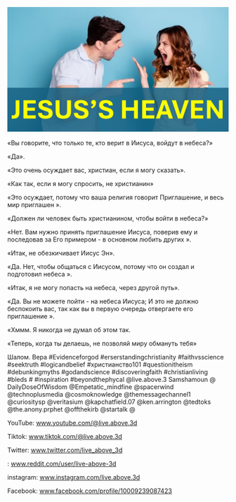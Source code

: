 ![Video cover image](../cover2.jpg "cover photo")

«Вы говорите, что только те, кто верит в Иисуса, войдут в небеса?»

«Да».

«Это очень осуждает вас, христиан, если я могу сказать».

«Как так, если я могу спросить, не христианин»

«Это осуждает, потому что ваша религия говорит Приглашение, и весь мир приглашен ».

«Должен ли человек быть христианином, чтобы войти в небеса?»

«Нет. Вам нужно принять приглашение Иисуса, поверив ему и последовав за Его примером - в основном любить других ».

«Итак, не обезкичивает Иисус Эн».

«Да. Нет, чтобы общаться с Иисусом, потому что он создал и подготовил небеса ».

«Итак, я не могу попасть на небеса, через другой путь».

«Да. Вы не можете пойти - на небеса Иисуса; И это не должно беспокоить вас, так как вы в первую очередь отвергаете его приглашение ».

«Хммм. Я никогда не думал об этом так.

«Теперь, когда ты делаешь, не позволяй миру обмануть тебя»

Шалом.   Вера #Evidenceforgod #erserstandingchristianity #faithvsscience #seektruth #logicandbelief #христианство101 #questionitheism #debunkingmyths #godandscience #discoveringfaith #christianliving #bleds # #inspiration #beyondthephycal @live.above.3 Samshamoun @ DailyDoseOfWisdom @Empetatic_mindfine @spacerwind @technoplusmedia @cosmoknowledge @themessagechannel1 @curiositysp @veritasium @kapchatfield.07 @ken.arrington @tedtoks @the.anony.prphet @offthekirb @startalk @

YouTube: www.youtube.com/@live.above.3d


Tiktok: www.tiktok.com/@live.above.3d

Twitter: www.twitter.com/live_above_3d

: www.reddit.com/user/live-above-3d


instagram: www.instagram.com/live.above.3d

Facebook: www.facebook.com/profile/10009239087423





